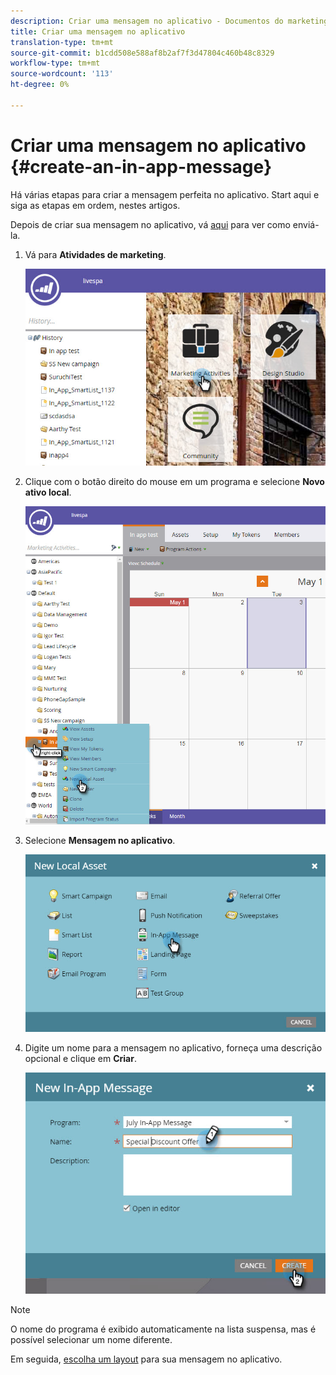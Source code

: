 ```yaml
---
description: Criar uma mensagem no aplicativo - Documentos do marketing - Documentação do produto
title: Criar uma mensagem no aplicativo
translation-type: tm+mt
source-git-commit: b1cdd508e588af8b2af7f3d47804c460b48c8329
workflow-type: tm+mt
source-wordcount: '113'
ht-degree: 0%

---
```



# Criar uma mensagem no aplicativo {#create-an-in-app-message}

Há várias etapas para criar a mensagem perfeita no aplicativo. Start aqui e siga as etapas em ordem, nestes artigos.

Depois de criar sua mensagem no aplicativo, vá [aqui](/help/marketo/product-docs/mobile-marketing/in-app-messages/sending-your-in-app-message/send-your-in-app-message.md) para ver como enviá-la.

1. Vá para **Atividades de marketing**.

   ![Imagem Um](/help/marketo/product-docs/mobile-marketing/in-app-messages/creating-in-app-messages/assets/create-an-in-app-message-1.png)

1. Clique com o botão direito do mouse em um programa e selecione **Novo ativo local**.

   ![Imagem dois](/help/marketo/product-docs/mobile-marketing/in-app-messages/creating-in-app-messages/assets/create-an-in-app-message-2.png)

1. Selecione **Mensagem no aplicativo**.

   ![Imagem Três](/help/marketo/product-docs/mobile-marketing/in-app-messages/creating-in-app-messages/assets/create-an-in-app-message-3.png)

1. Digite um nome para a mensagem no aplicativo, forneça uma descrição opcional e clique em **Criar**.

   ![Imagem quatro](/help/marketo/product-docs/mobile-marketing/in-app-messages/creating-in-app-messages/assets/create-an-in-app-message-4.png)

>[!NOTE]
>
>O nome do programa é exibido automaticamente na lista suspensa, mas é possível selecionar um nome diferente.

Em seguida, [escolha um layout](/help/marketo/product-docs/mobile-marketing/in-app-messages/creating-in-app-messages/choose-a-layout-for-your-in-app-message.md) para sua mensagem no aplicativo.
